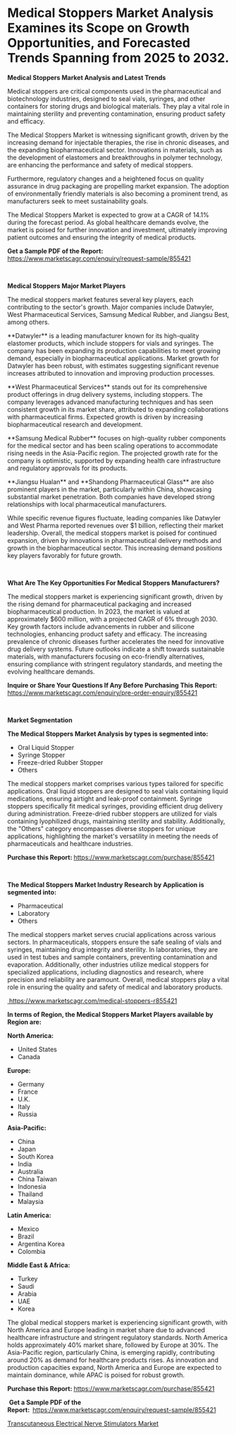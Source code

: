 <p><h1>Medical Stoppers Market Analysis Examines its Scope on Growth Opportunities, and Forecasted Trends Spanning from 2025 to 2032.</h1></p><p><strong>Medical Stoppers Market Analysis and Latest Trends</strong></p>
<p><p>Medical stoppers are critical components used in the pharmaceutical and biotechnology industries, designed to seal vials, syringes, and other containers for storing drugs and biological materials. They play a vital role in maintaining sterility and preventing contamination, ensuring product safety and efficacy.</p><p>The Medical Stoppers Market is witnessing significant growth, driven by the increasing demand for injectable therapies, the rise in chronic diseases, and the expanding biopharmaceutical sector. Innovations in materials, such as the development of elastomers and breakthroughs in polymer technology, are enhancing the performance and safety of medical stoppers. </p><p>Furthermore, regulatory changes and a heightened focus on quality assurance in drug packaging are propelling market expansion. The adoption of environmentally friendly materials is also becoming a prominent trend, as manufacturers seek to meet sustainability goals.</p><p>The Medical Stoppers Market is expected to grow at a CAGR of 14.1% during the forecast period. As global healthcare demands evolve, the market is poised for further innovation and investment, ultimately improving patient outcomes and ensuring the integrity of medical products.</p></p>
<p><strong>Get a Sample PDF of the Report:&nbsp;</strong> <a href="https://www.marketscagr.com/enquiry/request-sample/855421?utm_campaign=2924&utm_medium=2&utm_source=Github&utm_content=ia&utm_term=04032025&utm_id=medical-stoppers">https://www.marketscagr.com/enquiry/request-sample/855421</a></p>
<p>&nbsp;</p>
<p><strong>Medical Stoppers Major Market Players</strong></p>
<p><p>The medical stoppers market features several key players, each contributing to the sector's growth. Major companies include Datwyler, West Pharmaceutical Services, Samsung Medical Rubber, and Jiangsu Best, among others.</p><p>**Datwyler** is a leading manufacturer known for its high-quality elastomer products, which include stoppers for vials and syringes. The company has been expanding its production capabilities to meet growing demand, especially in biopharmaceutical applications. Market growth for Datwyler has been robust, with estimates suggesting significant revenue increases attributed to innovation and improving production processes.</p><p>**West Pharmaceutical Services** stands out for its comprehensive product offerings in drug delivery systems, including stoppers. The company leverages advanced manufacturing techniques and has seen consistent growth in its market share, attributed to expanding collaborations with pharmaceutical firms. Expected growth is driven by increasing biopharmaceutical research and development.</p><p>**Samsung Medical Rubber** focuses on high-quality rubber components for the medical sector and has been scaling operations to accommodate rising needs in the Asia-Pacific region. The projected growth rate for the company is optimistic, supported by expanding health care infrastructure and regulatory approvals for its products.</p><p>**Jiangsu Hualan** and **Shandong Pharmaceutical Glass** are also prominent players in the market, particularly within China, showcasing substantial market penetration. Both companies have developed strong relationships with local pharmaceutical manufacturers.</p><p>While specific revenue figures fluctuate, leading companies like Datwyler and West Pharma reported revenues over $1 billion, reflecting their market leadership. Overall, the medical stoppers market is poised for continued expansion, driven by innovations in pharmaceutical delivery methods and growth in the biopharmaceutical sector. This increasing demand positions key players favorably for future growth.</p></p>
<p>&nbsp;</p>
<p><strong>What Are The Key Opportunities For Medical Stoppers Manufacturers?</strong></p>
<p><p>The medical stoppers market is experiencing significant growth, driven by the rising demand for pharmaceutical packaging and increased biopharmaceutical production. In 2023, the market is valued at approximately $600 million, with a projected CAGR of 6% through 2030. Key growth factors include advancements in rubber and silicone technologies, enhancing product safety and efficacy. The increasing prevalence of chronic diseases further accelerates the need for innovative drug delivery systems. Future outlooks indicate a shift towards sustainable materials, with manufacturers focusing on eco-friendly alternatives, ensuring compliance with stringent regulatory standards, and meeting the evolving healthcare demands.</p></p>
<p><strong>Inquire or Share Your Questions If Any Before Purchasing This Report:</strong> <a href="https://www.marketscagr.com/enquiry/pre-order-enquiry/855421?utm_campaign=2924&utm_medium=2&utm_source=Github&utm_content=ia&utm_term=04032025&utm_id=medical-stoppers">https://www.marketscagr.com/enquiry/pre-order-enquiry/855421</a></p>
<p>&nbsp;</p>
<p><strong>Market Segmentation</strong></p>
<p><strong>The Medical Stoppers Market Analysis by types is segmented into:</strong></p>
<p><ul><li>Oral Liquid Stopper</li><li>Syringe Stopper</li><li>Freeze-dried Rubber Stopper</li><li>Others</li></ul></p>
<p><p>The medical stoppers market comprises various types tailored for specific applications. Oral liquid stoppers are designed to seal vials containing liquid medications, ensuring airtight and leak-proof containment. Syringe stoppers specifically fit medical syringes, providing efficient drug delivery during administration. Freeze-dried rubber stoppers are utilized for vials containing lyophilized drugs, maintaining sterility and stability. Additionally, the "Others" category encompasses diverse stoppers for unique applications, highlighting the market's versatility in meeting the needs of pharmaceuticals and healthcare industries.</p></p>
<p><strong>Purchase this Report:&nbsp;</strong><a href="https://www.marketscagr.com/purchase/855421?utm_campaign=2924&utm_medium=2&utm_source=Github&utm_content=ia&utm_term=04032025&utm_id=medical-stoppers">https://www.marketscagr.com/purchase/855421</a></p>
<p>&nbsp;</p>
<p><strong>The Medical Stoppers Market Industry Research by Application is segmented into:</strong></p>
<p><ul><li>Pharmaceutical</li><li>Laboratory</li><li>Others</li></ul></p>
<p><p>The medical stoppers market serves crucial applications across various sectors. In pharmaceuticals, stoppers ensure the safe sealing of vials and syringes, maintaining drug integrity and sterility. In laboratories, they are used in test tubes and sample containers, preventing contamination and evaporation. Additionally, other industries utilize medical stoppers for specialized applications, including diagnostics and research, where precision and reliability are paramount. Overall, medical stoppers play a vital role in ensuring the quality and safety of medical and laboratory products.</p></p>
<p><a href="https://www.marketscagr.com/medical-stoppers-r855421?utm_campaign=2924&utm_medium=2&utm_source=Github&utm_content=ia&utm_term=04032025&utm_id=medical-stoppers">&nbsp;https://www.marketscagr.com/medical-stoppers-r855421</a></p>
<p><strong>In terms of Region, the Medical Stoppers Market Players available by Region are:</strong></p>
<p>
    <p> <strong> North America: </strong>
        <ul>
            <li>United States</li>
            <li>Canada</li>
        </ul>
        </p> 
    <p> <strong> Europe: </strong>
        <ul>
            <li>Germany</li>
            <li>France</li>
            <li>U.K.</li>
            <li>Italy</li>
            <li>Russia</li>
        </ul>
        </p> 
    <p> <strong> Asia-Pacific: </strong>
        <ul>
            <li>China</li>
            <li>Japan</li>
            <li>South Korea</li>
            <li>India</li>
            <li>Australia</li>
            <li>China Taiwan</li>
            <li>Indonesia</li>
            <li>Thailand</li>
            <li>Malaysia</li>
        </ul>
        </p> 
    <p> <strong> Latin America: </strong>
        <ul>
            <li>Mexico</li>
            <li>Brazil</li>
            <li>Argentina Korea</li>
            <li>Colombia</li>
        </ul>
        </p> 
    <p> <strong> Middle East & Africa: </strong>
        <ul>
            <li>Turkey</li>
            <li>Saudi</li>
            <li>Arabia</li>
            <li>UAE</li>
            <li>Korea</li>
        </ul>
    </p>
    </p>
<p><p>The global medical stoppers market is experiencing significant growth, with North America and Europe leading in market share due to advanced healthcare infrastructure and stringent regulatory standards. North America holds approximately 40% market share, followed by Europe at 30%. The Asia-Pacific region, particularly China, is emerging rapidly, contributing around 20% as demand for healthcare products rises. As innovation and production capacities expand, North America and Europe are expected to maintain dominance, while APAC is poised for robust growth.</p></p>
<p><strong>Purchase this Report: </strong><a href="https://www.marketscagr.com/purchase/855421?utm_campaign=2924&utm_medium=2&utm_source=Github&utm_content=ia&utm_term=04032025&utm_id=medical-stoppers">https://www.marketscagr.com/purchase/855421</a></p>
<p>&nbsp;<strong>Get a Sample PDF of the Report:&nbsp;&nbsp;</strong><a href="https://www.marketscagr.com/enquiry/request-sample/855421?utm_campaign=2924&utm_medium=2&utm_source=Github&utm_content=ia&utm_term=04032025&utm_id=medical-stoppers">https://www.marketscagr.com/enquiry/request-sample/855421</a></p>
<p><strong></strong></p>
<p><p><a href="https://github.com/xtysizov/Market-Research-Report-List-1/blob/main/transcutaneous-electrical-nerve-stimulators-market.md?utm_campaign=2924&utm_medium=2&utm_source=Github&utm_content=ia&utm_term=04032025&utm_id=medical-stoppers">Transcutaneous Electrical Nerve Stimulators Market</a></p></p>
